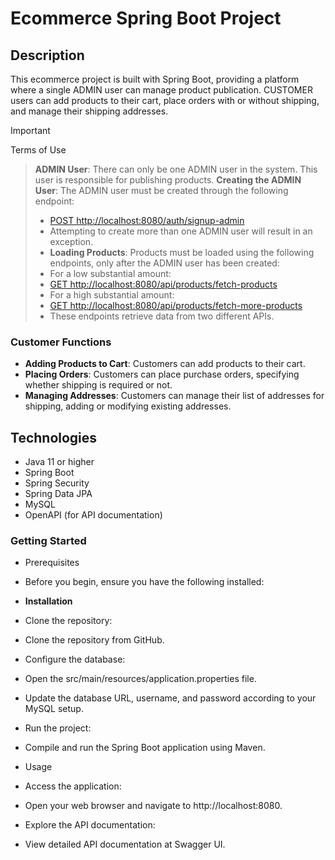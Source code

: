 # Ecommerce Spring Boot Project

## Description

This ecommerce project is built with Spring Boot, providing a platform where a single ADMIN user can manage product publication. CUSTOMER users can add products to their cart, place orders with or without shipping, and manage their shipping addresses.

>[!IMPORTANT]
>Terms of Use

 >**ADMIN User**: There can only be one ADMIN user in the system. This user is responsible for publishing products.
>**Creating the ADMIN User**: The ADMIN user must be created through the following endpoint:
>  - [POST http://localhost:8080/auth/signup-admin](http://localhost:8080/auth/signup-admin)
 > - Attempting to create more than one ADMIN user will result in an exception.
>- **Loading Products**: Products must be loaded using the following endpoints, only after the ADMIN user has been created:
>  - For a low substantial amount:
   > - [GET http://localhost:8080/api/products/fetch-products](http://localhost:8080/api/products/fetch-products)
>  - For a high substantial amount:
   > - [GET http://localhost:8080/api/products/fetch-more-products](http://localhost:8080/api/products/fetch-more-products)
 > - These endpoints retrieve data from two different APIs.

### Customer Functions

- **Adding Products to Cart**: Customers can add products to their cart.
- **Placing Orders**: Customers can place purchase orders, specifying whether shipping is required or not.
- **Managing Addresses**: Customers can manage their list of addresses for shipping, adding or modifying existing addresses.

## Technologies

- Java 11 or higher
- Spring Boot
- Spring Security
- Spring Data JPA
- MySQL
- OpenAPI (for API documentation)

### Getting Started
- Prerequisites
- Before you begin, ensure you have the following installed:

- **Installation**
- Clone the repository:

- Clone the repository from GitHub.
- Configure the database:

- Open the src/main/resources/application.properties file.
- Update the database URL, username, and password according to your MySQL setup.
- Run the project:

- Compile and run the Spring Boot application using Maven.
- Usage
- Access the application:

- Open your web browser and navigate to http://localhost:8080.
- Explore the API documentation:

- View detailed API documentation at Swagger UI.
